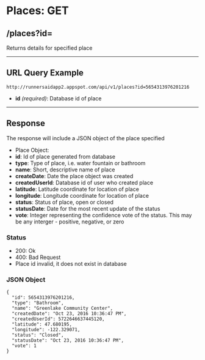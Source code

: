 # Places: GET

## /places?id=

Returns details for specified place

---

## URL Query Example

```
http://runnersaidapp2.appspot.com/api/v1/places?id=5654313976201216
```

- **id** *(required)*: Database id of place

---

## Response

The response will include a JSON object of the place specified

- Place Object:
 - **id**: Id of place generated from database
 - **type**: Type of place, i.e. water fountain or bathroom
 - **name**: Short, descriptive name of place
 - **createDate**: Date the place object was created
 - **createdUserId**: Database id of user who created place
 - **latitude**: Latitude coordinate for location of place
 - **longitude**: Longitude coordinate for location of place
 - **status**: Status of place, open or closed
 - **statusDate**: Date for the most recent update of the status
 - **vote**: Integer representing the confidence vote of the status. This may be any interger - positive, negative, or zero

### Status
- 200: Ok
- 400: Bad Request
 - Place id invalid, it does not exist in database

### JSON Object

```
{
  "id": 5654313976201216,
  "type": "Bathroom",
  "name": "Greenlake Community Center",
  "createdDate": "Oct 23, 2016 10:36:47 PM",
  "createdUserId": 5722646637445120,
  "latitude": 47.680195,
  "longitude": -122.329071,
  "status": "Closed",
  "statusDate": "Oct 23, 2016 10:36:47 PM",
  "vote": 1
}

```